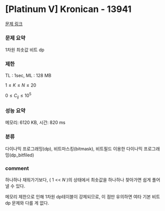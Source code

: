 # [Platinum V] Kronican - 13941

[문제 링크](https://www.acmicpc.net/problem/13941)

### 문제 요약

<p> 1차원 최솟값 비트 dp </p>

### 제한

TL : 1sec, ML : 128 MB

$1 ≤ K ≤ N ≤ 20$

$0 ≤ C_{ij} ≤ 10^5$

### 성능 요약

메모리: 6120 KB, 시간: 820 ms

### 분류

다이나믹 프로그래밍(dp), 비트마스킹(bitmask), 비트필드 이용한 다이나믹 프로그래밍(dp_bitfiled)

### comment

하나하나 채워가기보다, ( 1 << $N$ )의 상태에서 최솟값을 하나하나 찾아가면 쉽게 풀어낼 수 있다.

메모리 제한으로 인해 1차원 dp테이블이 강제되므로, 이 점만 유의하면 여타 기본 비트dp 문제와 다를 게 없다.
